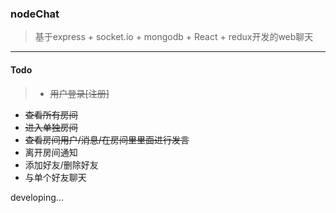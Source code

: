 ### nodeChat


> 基于express + socket.io + mongodb + React + redux开发的web聊天

---

#### Todo

>- ~~用户登录[注册]~~
- ~~查看所有房间~~
- ~~进入单独房间~~
- ~~查看房间用户/消息/在房间里里面进行发言~~
- 离开房间通知
- 添加好友/删除好友
- 与单个好友聊天

developing...

    
